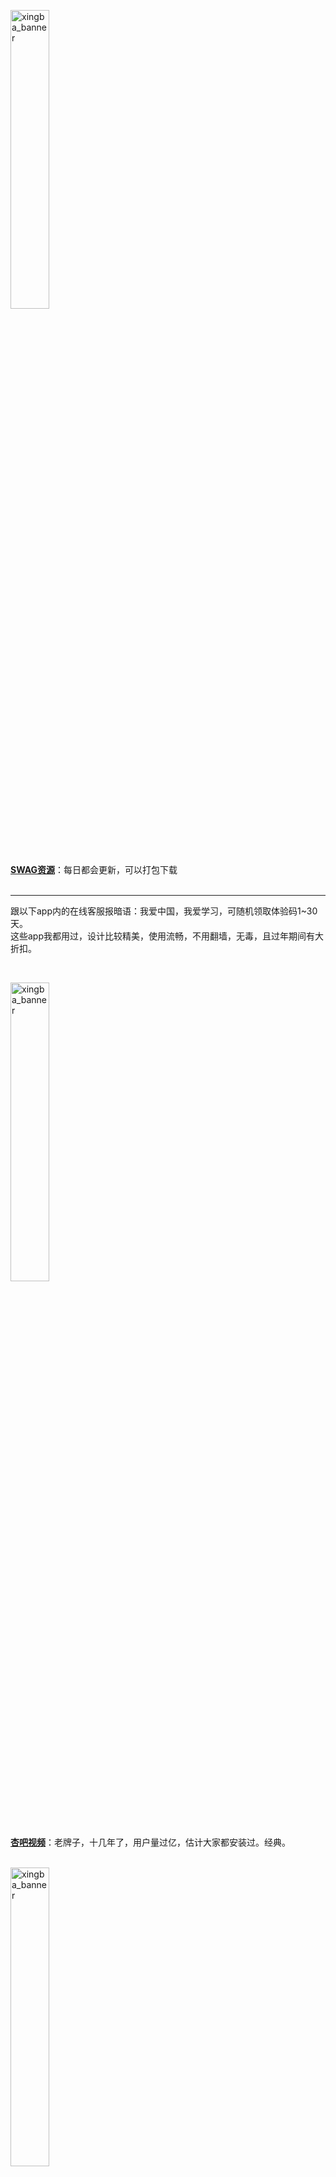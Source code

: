<img width="35%" alt="xingba_banner" src="https://settings-gentlemansolo.vercel.app/img/swag_banner.jpg"><br>
**[SWAG资源](https://asdjkl7777.site/?r=888)**：每日都会更新，可以打包下载<br>
<br>

------

<p>跟以下app内的在线客服报暗语：我爱中国，我爱学习，可随机领取体验码1~30天。<br>
这些app我都用过，设计比较精美，使用流畅，不用翻墙，无毒，且过年期间有大折扣。</p>
<br>

<img width="35%" alt="xingba_banner" src="https://settings-gentlemansolo.vercel.app/img/xingba_banner.jpg"><br>
**[杏吧视频](https://a.xingba56.com/?_c=ltxb002)**：老牌子，十几年了，用户量过亿，估计大家都安装过。经典。<br>
<br>

<img width="35%" alt="xingba_banner" src="https://settings-gentlemansolo.vercel.app/img/xiuse_banner.jpg"><br>
**[秀色短视频](https://z.xiuse029.com/?_c=ltxs002)**：成人版抖音，很上头，根本停不下来。<br>
<br>

<img width="35%" alt="xingba_banner" src="https://settings-gentlemansolo.vercel.app/img/ccav_banner.jpg"><br>
**[CCAV丰富资讯](https://a.ccava4.com/?channel=ltccav002)**：名字很内涵，以各种猛料黑料为主，说不定哪天你就能看到某知名女星艳照、身边好友Luo拍……<br>
<br>

<img width="35%" alt="xingba_banner" src="https://settings-gentlemansolo.vercel.app/img/tangxin_banner.jpg"><br>
**[糖心成人VLog](https://z.tx5234.com/?_c=lttx002)**：原创多，福利姬自拍VLog，能定制私拍，Luo聊，有些给钱能约，得自己撩。<br>
<br>

<img width="35%" alt="xingba_banner" src="https://settings-gentlemansolo.vercel.app/img/51mh_banner.jpg"><br>
**[51漫画](https://z.51mh020.com/?_c=ltmh002)**：国内最顶尖最二次元的Se情漫画APP，无出其右。很全，很新，更新很快<br>
<br>

<img width="35%" alt="xingba_banner" src="https://settings-gentlemansolo.vercel.app/img/k9_banner.jpg"><br>
**[K9调教](https://z.k9sm13.com/?_c=ltk9002)**：听名字，懂的都懂。非字母圈的就别去了，免得 i 变成O<br>
<br>

<img width="35%" alt="xingba_banner" src="https://settings-gentlemansolo.vercel.app/img/huajiao_banner.jpg"><br>
**[花椒](https://huajiao04.com//?_c=lthj002)**：同城约Pao，还有空降嫩模<br>
<br>

<img width="35%" alt="xingba_banner" src="https://settings-gentlemansolo.vercel.app/img/kuaise_banner.jpg"><br>
**[快色](https://kuaise5.me/?channel=ltks002)**：成人版快手，很多让人兴奋短视频<br>
<br>
